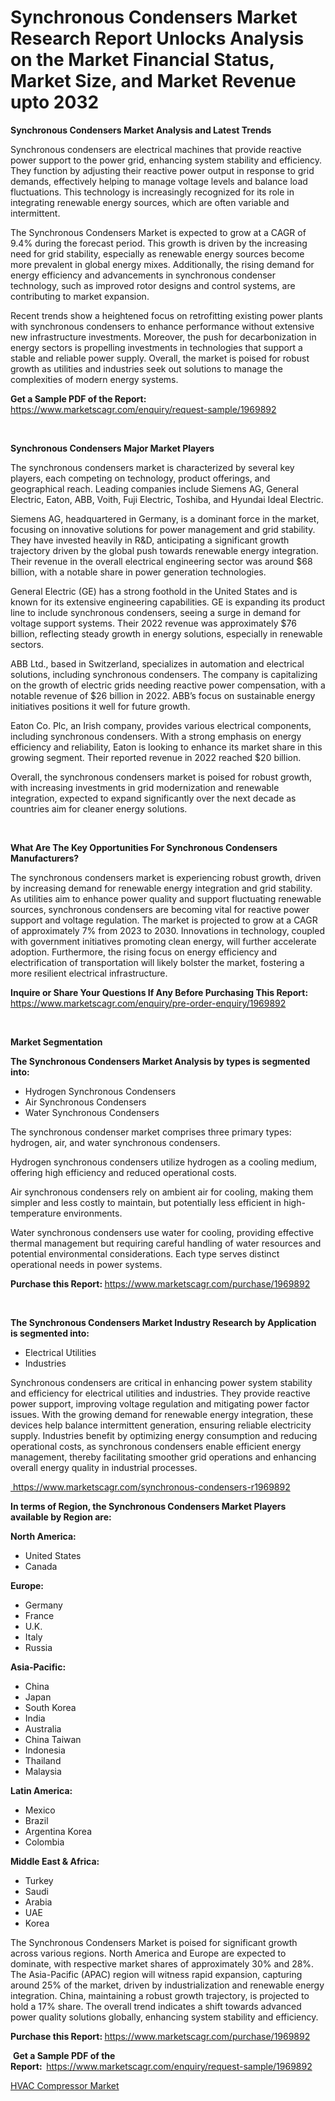 <p><h1>Synchronous Condensers Market Research Report Unlocks Analysis on the Market Financial Status, Market Size, and Market Revenue upto 2032</h1></p><p><strong>Synchronous Condensers Market Analysis and Latest Trends</strong></p>
<p><p>Synchronous condensers are electrical machines that provide reactive power support to the power grid, enhancing system stability and efficiency. They function by adjusting their reactive power output in response to grid demands, effectively helping to manage voltage levels and balance load fluctuations. This technology is increasingly recognized for its role in integrating renewable energy sources, which are often variable and intermittent.</p><p>The Synchronous Condensers Market is expected to grow at a CAGR of 9.4% during the forecast period. This growth is driven by the increasing need for grid stability, especially as renewable energy sources become more prevalent in global energy mixes. Additionally, the rising demand for energy efficiency and advancements in synchronous condenser technology, such as improved rotor designs and control systems, are contributing to market expansion.</p><p>Recent trends show a heightened focus on retrofitting existing power plants with synchronous condensers to enhance performance without extensive new infrastructure investments. Moreover, the push for decarbonization in energy sectors is propelling investments in technologies that support a stable and reliable power supply. Overall, the market is poised for robust growth as utilities and industries seek out solutions to manage the complexities of modern energy systems.</p></p>
<p><strong>Get a Sample PDF of the Report:&nbsp;</strong> <a href="https://www.marketscagr.com/enquiry/request-sample/1969892?utm_campaign=3191&utm_medium=2&utm_source=Github&utm_content=ia&utm_term=08042025&utm_id=synchronous-condensers">https://www.marketscagr.com/enquiry/request-sample/1969892</a></p>
<p>&nbsp;</p>
<p><strong>Synchronous Condensers Major Market Players</strong></p>
<p><p>The synchronous condensers market is characterized by several key players, each competing on technology, product offerings, and geographical reach. Leading companies include Siemens AG, General Electric, Eaton, ABB, Voith, Fuji Electric, Toshiba, and Hyundai Ideal Electric.</p><p>Siemens AG, headquartered in Germany, is a dominant force in the market, focusing on innovative solutions for power management and grid stability. They have invested heavily in R&D, anticipating a significant growth trajectory driven by the global push towards renewable energy integration. Their revenue in the overall electrical engineering sector was around $68 billion, with a notable share in power generation technologies.</p><p>General Electric (GE) has a strong foothold in the United States and is known for its extensive engineering capabilities. GE is expanding its product line to include synchronous condensers, seeing a surge in demand for voltage support systems. Their 2022 revenue was approximately $76 billion, reflecting steady growth in energy solutions, especially in renewable sectors.</p><p>ABB Ltd., based in Switzerland, specializes in automation and electrical solutions, including synchronous condensers. The company is capitalizing on the growth of electric grids needing reactive power compensation, with a notable revenue of $26 billion in 2022. ABB’s focus on sustainable energy initiatives positions it well for future growth.</p><p>Eaton Co. Plc, an Irish company, provides various electrical components, including synchronous condensers. With a strong emphasis on energy efficiency and reliability, Eaton is looking to enhance its market share in this growing segment. Their reported revenue in 2022 reached $20 billion.</p><p>Overall, the synchronous condensers market is poised for robust growth, with increasing investments in grid modernization and renewable integration, expected to expand significantly over the next decade as countries aim for cleaner energy solutions.</p></p>
<p>&nbsp;</p>
<p><strong>What Are The Key Opportunities For Synchronous Condensers Manufacturers?</strong></p>
<p><p>The synchronous condensers market is experiencing robust growth, driven by increasing demand for renewable energy integration and grid stability. As utilities aim to enhance power quality and support fluctuating renewable sources, synchronous condensers are becoming vital for reactive power support and voltage regulation. The market is projected to grow at a CAGR of approximately 7% from 2023 to 2030. Innovations in technology, coupled with government initiatives promoting clean energy, will further accelerate adoption. Furthermore, the rising focus on energy efficiency and electrification of transportation will likely bolster the market, fostering a more resilient electrical infrastructure.</p></p>
<p><strong>Inquire or Share Your Questions If Any Before Purchasing This Report:</strong> <a href="https://www.marketscagr.com/enquiry/pre-order-enquiry/1969892?utm_campaign=3191&utm_medium=2&utm_source=Github&utm_content=ia&utm_term=08042025&utm_id=synchronous-condensers">https://www.marketscagr.com/enquiry/pre-order-enquiry/1969892</a></p>
<p>&nbsp;</p>
<p><strong>Market Segmentation</strong></p>
<p><strong>The Synchronous Condensers Market Analysis by types is segmented into:</strong></p>
<p><ul><li>Hydrogen Synchronous Condensers</li><li>Air Synchronous Condensers</li><li>Water Synchronous Condensers</li></ul></p>
<p><p>The synchronous condenser market comprises three primary types: hydrogen, air, and water synchronous condensers. </p><p>Hydrogen synchronous condensers utilize hydrogen as a cooling medium, offering high efficiency and reduced operational costs. </p><p>Air synchronous condensers rely on ambient air for cooling, making them simpler and less costly to maintain, but potentially less efficient in high-temperature environments. </p><p>Water synchronous condensers use water for cooling, providing effective thermal management but requiring careful handling of water resources and potential environmental considerations. Each type serves distinct operational needs in power systems.</p></p>
<p><strong>Purchase this Report:&nbsp;</strong><a href="https://www.marketscagr.com/purchase/1969892?utm_campaign=3191&utm_medium=2&utm_source=Github&utm_content=ia&utm_term=08042025&utm_id=synchronous-condensers">https://www.marketscagr.com/purchase/1969892</a></p>
<p>&nbsp;</p>
<p><strong>The Synchronous Condensers Market Industry Research by Application is segmented into:</strong></p>
<p><ul><li>Electrical Utilities</li><li>Industries</li></ul></p>
<p><p>Synchronous condensers are critical in enhancing power system stability and efficiency for electrical utilities and industries. They provide reactive power support, improving voltage regulation and mitigating power factor issues. With the growing demand for renewable energy integration, these devices help balance intermittent generation, ensuring reliable electricity supply. Industries benefit by optimizing energy consumption and reducing operational costs, as synchronous condensers enable efficient energy management, thereby facilitating smoother grid operations and enhancing overall energy quality in industrial processes.</p></p>
<p><a href="https://www.marketscagr.com/synchronous-condensers-r1969892?utm_campaign=3191&utm_medium=2&utm_source=Github&utm_content=ia&utm_term=08042025&utm_id=synchronous-condensers">&nbsp;https://www.marketscagr.com/synchronous-condensers-r1969892</a></p>
<p><strong>In terms of Region, the Synchronous Condensers Market Players available by Region are:</strong></p>
<p>
    <p> <strong> North America: </strong>
        <ul>
            <li>United States</li>
            <li>Canada</li>
        </ul>
        </p> 
    <p> <strong> Europe: </strong>
        <ul>
            <li>Germany</li>
            <li>France</li>
            <li>U.K.</li>
            <li>Italy</li>
            <li>Russia</li>
        </ul>
        </p> 
    <p> <strong> Asia-Pacific: </strong>
        <ul>
            <li>China</li>
            <li>Japan</li>
            <li>South Korea</li>
            <li>India</li>
            <li>Australia</li>
            <li>China Taiwan</li>
            <li>Indonesia</li>
            <li>Thailand</li>
            <li>Malaysia</li>
        </ul>
        </p> 
    <p> <strong> Latin America: </strong>
        <ul>
            <li>Mexico</li>
            <li>Brazil</li>
            <li>Argentina Korea</li>
            <li>Colombia</li>
        </ul>
        </p> 
    <p> <strong> Middle East & Africa: </strong>
        <ul>
            <li>Turkey</li>
            <li>Saudi</li>
            <li>Arabia</li>
            <li>UAE</li>
            <li>Korea</li>
        </ul>
    </p>
    </p>
<p><p>The Synchronous Condensers Market is poised for significant growth across various regions. North America and Europe are expected to dominate, with respective market shares of approximately 30% and 28%. The Asia-Pacific (APAC) region will witness rapid expansion, capturing around 25% of the market, driven by industrialization and renewable energy integration. China, maintaining a robust growth trajectory, is projected to hold a 17% share. The overall trend indicates a shift towards advanced power quality solutions globally, enhancing system stability and efficiency.</p></p>
<p><strong>Purchase this Report: </strong><a href="https://www.marketscagr.com/purchase/1969892?utm_campaign=3191&utm_medium=2&utm_source=Github&utm_content=ia&utm_term=08042025&utm_id=synchronous-condensers">https://www.marketscagr.com/purchase/1969892</a></p>
<p>&nbsp;<strong>Get a Sample PDF of the Report:&nbsp;&nbsp;</strong><a href="https://www.marketscagr.com/enquiry/request-sample/1969892?utm_campaign=3191&utm_medium=2&utm_source=Github&utm_content=ia&utm_term=08042025&utm_id=synchronous-condensers">https://www.marketscagr.com/enquiry/request-sample/1969892</a></p>
<p><strong></strong></p>
<p><p><a href="https://github.com/donnettaletizia/Market-Research-Report-List-1/blob/main/hvac-compressor-market.md?utm_campaign=3191&utm_medium=2&utm_source=Github&utm_content=ia&utm_term=08042025&utm_id=synchronous-condensers">HVAC Compressor Market</a></p></p>
